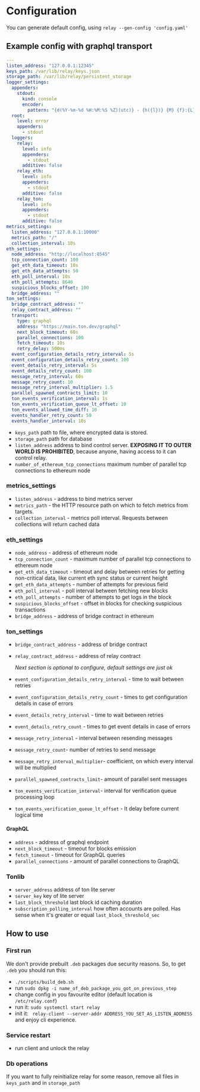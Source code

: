 # Configuration

You can generate default config, using `relay --gen-config 'config.yaml'`

## Example config with graphql transport

```yaml
---
listen_address: "127.0.0.1:12345"
keys_path: /var/lib/relay/keys.json
storage_path: /var/lib/relay/persistent_storage
logger_settings:
  appenders:
    stdout:
      kind: console
      encoder:
        pattern: "{d(%Y-%m-%d %H:%M:%S %Z)(utc)} - {h({l})} {M} {f}:{L} = {m} {n}"
  root:
    level: error
    appenders:
      - stdout
  loggers:
    relay:
      level: info
      appenders:
        - stdout
      additive: false
    relay_eth:
      level: info
      appenders:
        - stdout
      additive: false
    relay_ton:
      level: info
      appenders:
        - stdout
      additive: false
metrics_settings:
  listen_address: "127.0.0.1:10000"
  metrics_path: "/"
  collection_interval: 10s
eth_settings:
  node_address: "http://localhost:8545"
  tcp_connection_count: 100
  get_eth_data_timeout: 10s
  get_eth_data_attempts: 50
  eth_poll_interval: 10s
  eth_poll_attempts: 8640
  suspicious_blocks_offset: 100
  bridge_address: ""
ton_settings:
  bridge_contract_address: ""
  relay_contract_address: ""
  transport:
    type: graphql
    address: "https://main.ton.dev/graphql"
    next_block_timeout: 60s
    parallel_connections: 100
    fetch_timeout: 10s
    retry_delay: 500ms
  event_configuration_details_retry_interval: 5s
  event_configuration_details_retry_count: 100
  event_details_retry_interval: 5s
  event_details_retry_count: 100
  message_retry_interval: 60s
  message_retry_count: 10
  message_retry_interval_multiplier: 1.5
  parallel_spawned_contracts_limit: 10
  ton_events_verification_interval: 1s
  ton_events_verification_queue_lt_offset: 10
  ton_events_allowed_time_diff: 10
  events_handler_retry_count: 50
  events_handler_interval: 10s
``` 

- `keys_path` path to file, where encrypted data is stored.
- `storage_path` path for database
- `listen_address` address to bind control server.  **EXPOSING IT TO OUTER WORLD
  IS PROHIBITED**, because anyone, having access to it can control relay.
- `number_of_ethereum_tcp_connections` maximum number of parallel tcp
  connections to ethereum node

### metrics_settings

- `listen_address` - address to bind metrics server
- `metrics_path` - the HTTP resource path on which to fetch metrics from
  targets.
- `collection_interval` - metrics poll interval. Requests between collections
  will return cached data

### eth_settings

- `node_address`  - address of ethereum node
- `tcp_connection_count` - maximum number of parallel tcp connections to
  ethereum node
- `get_eth_data_timeout` - timeout and delay between retries for getting
  non-critical data, like current eth sync status or current height
- `get_eth_data_attempts` - number of attempts for previous field
- `eth_poll_interval` - poll interval between fetching new blocks
- `eth_poll_attempts`  - number of attempts to get logs in the block
- `suspicious_blocks_offset` - offset in blocks for checking suspicious
  transactions
- `bridge_address` - address of bridge contract in ethereum

### ton_settings

- `bridge_contract_address` - address of bridge contract
- `relay_contract_address` - address of relay contract

  *Next section is optional to configure, default settings are just ok*

- `event_configuration_details_retry_interval` - time to wait between retries
- `event_configuration_details_retry_count` - times to get configuration details
  in case of errors
- `event_details_retry_interval` - time to wait between retries
- `event_details_retry_count` - times to get event details in case of errors
- `message_retry_interval` - interval between resending messages
- `message_retry_count`- number of retries to send message
- `message_retry_interval_multiplier`- coefficient, on which every interval will
  be multiplied
- `parallel_spawned_contracts_limit`- amount of parallel sent messages
- `ton_events_verification_interval`- interval for verification queue processing
  loop
- `ton_events_verification_queue_lt_offset` - lt delay before current logical
  time

#### GraphQL

- `address` - address of graphql endpoint
- `next_block_timeout`  - timeout for blocks emission
- `fetch_timeout` - timeout for GraphQL queries
- `parallel_connections` - amount of parallel connections to GraphQL

### Tonlib

- `server_address` address of ton lite server
- `server_key` key of lite server
- `last_block_threshold`  last block id caching duration
- `subscription_polling_interval` how often accounts are polled. Has sense when
  it's greater or equal `last_block_threshold_sec`


## How to use

### First run

We don't provide prebuilt `.deb` packages due security reasons. So, to
get `.deb`
you should run this:

- `./scripts/build_deb.sh`
- run `sudo dpkg -i name_of_deb_package_you_got_on_previous_step`
- change config in you favourite editor (default location is
  `/etc/relay.conf`)
- run it: `sudo systemctl start relay`
- init it: ` relay-client --server-addr ADDRESS_YOU_SET_AS_LISTEN_ADDRESS` and
  enjoy cli experience.

### Service restart

- run client and unlock the relay

### Db operations

If you want to fully reinitialize relay for some reason, remove all files
in `keys_path` and in `storage_path`
